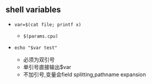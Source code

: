 ## shell variables


+ `var=$(cat file; printf x)`
    + `$(params.cpu)`

+ `echo "$var test"`
    + 必须为双引号
    + 单引号直接输出$var
    + 不加引号,变量会field splitting,pathname expansion